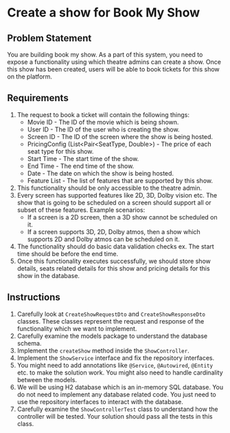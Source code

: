 # Create a show for Book My Show

## Problem Statement

You are building book my show. As a part of this system, you need to expose a functionality using which theatre admins
can create a show. Once this show has been created, users will be able to book tickets for this show on the platform.

## Requirements

1. The request to book a ticket will contain the following things:
    * Movie ID - The ID of the movie which is being shown.
    * User ID - The ID of the user who is creating the show.
    * Screen ID - The ID of the screen where the show is being hosted.
    * PricingConfig (List<Pair<SeatType, Double>) - The price of each seat type for this show.
    * Start Time - The start time of the show.
    * End Time - The end time of the show.
    * Date - The date on which the show is being hosted.
    * Feature List - The list of features that are supported by this show.
2. This functionality should be only accessible to the theatre admin.
3. Every screen has supported features like 2D, 3D, Dolby vision etc. The show that is going to be scheduled on a screen
   should support all or subset of these features. Example scenarios:
    * If a screen is a 2D screen, then a 3D show cannot be scheduled on it.
    * If a screen supports 3D, 2D, Dolby atmos, then a show which supports 2D and Dolby atmos can be scheduled on it.
4. The functionality should do basic data validation checks ex. The start time should be before the end time.
5. Once this functionality executes successfully, we should store show details, seats related details for this show and
   pricing details for this show in the database.

## Instructions

1. Carefully look at `CreateShowRequestDto` and `CreateShowResponseDto` classes. These classes represent the request and
   response of the functionality which we want to implement.
2. Carefully examine the models package to understand the database schema.
3. Implement the `createShow` method inside the `ShowController`.
4. Implement the `ShowService` interface and fix the repository interfaces.
5. You might need to add annotations like `@Service`, `@Autowired`, `@Entity` etc. to make the solution work. You might
   also need to handle cardinality between the models.
6. We will be using H2 database which is an in-memory SQL database. You do not need to implement any database related
   code. You just need to use the repository interfaces to interact with the database.
7. Carefully examine the `ShowControllerTest` class to understand how the controller will be tested. Your solution
   should pass all the tests in this class.